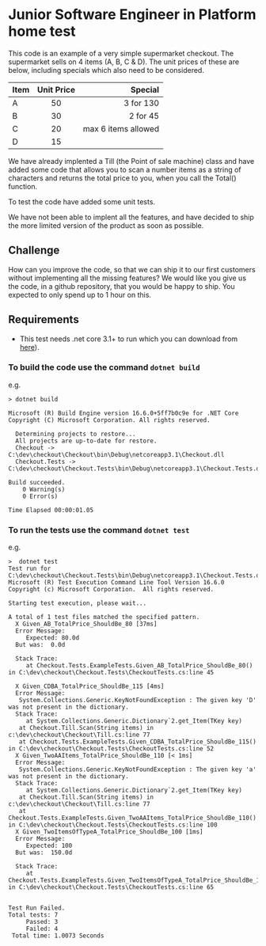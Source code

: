 # Junior Software Engineer in Platform home test

This code is an example of a very simple supermarket checkout. The supermarket sells on 4 items (A, B, C & D). The unit prices of these are below, including specials which also need to be considered.

|Item |  Unit Price | Special |
| ------------- |:-------------:| -----:|
|    A |     50 |      3 for 130 |
|    B |     30 |     2 for 45 |
|    C |     20 | max 6 items allowed|
|    D |     15 | |

We have already implented a Till (the Point of sale machine) class and have added some code that allows you to scan a number items as a string of characters and returns the total price to you, when you call the Total() function.

To test the code have added some unit tests.

We have not been able to implent all the features, and have decided to ship the more limited version of the product as soon as possible.

## Challenge

How can you improve the code, so that we can ship it to our first customers without implementing all the missing features? We would like you give us the code, in a github repository, that you would be happy to ship. You expected to only spend up to 1 hour on this.  

## Requirements

- This test needs .net core 3.1+ to run which you can download from [here](https://dotnet.microsoft.com/download)).

### To build the code use the command `dotnet build`

e.g.

```
> dotnet build

Microsoft (R) Build Engine version 16.6.0+5ff7b0c9e for .NET Core
Copyright (C) Microsoft Corporation. All rights reserved.

  Determining projects to restore...
  All projects are up-to-date for restore.
  Checkout -> C:\dev\checkout\Checkout\bin\Debug\netcoreapp3.1\Checkout.dll
  Checkout.Tests -> C:\dev\checkout\Checkout.Tests\bin\Debug\netcoreapp3.1\Checkout.Tests.dll

Build succeeded.
    0 Warning(s)
    0 Error(s)

Time Elapsed 00:00:01.05
```

### To run the tests use the command `dotnet test`  

e.g.

```
>  dotnet test
Test run for C:\dev\checkout\Checkout.Tests\bin\Debug\netcoreapp3.1\Checkout.Tests.dll(.NETCoreApp,Version=v3.1)
Microsoft (R) Test Execution Command Line Tool Version 16.6.0
Copyright (c) Microsoft Corporation.  All rights reserved.

Starting test execution, please wait...

A total of 1 test files matched the specified pattern.
  X Given_AB_TotalPrice_ShouldBe_80 [37ms]
  Error Message:
     Expected: 80.0d
  But was:  0.0d

  Stack Trace:
     at Checkout.Tests.ExampleTests.Given_AB_TotalPrice_ShouldBe_80() in C:\dev\checkout\Checkout.Tests\CheckoutTests.cs:line 45

  X Given_CDBA_TotalPrice_ShouldBe_115 [4ms]
  Error Message:
   System.Collections.Generic.KeyNotFoundException : The given key 'D' was not present in the dictionary.
  Stack Trace:
     at System.Collections.Generic.Dictionary`2.get_Item(TKey key)
   at Checkout.Till.Scan(String items) in c:\dev\checkout\Checkout\Till.cs:line 77
   at Checkout.Tests.ExampleTests.Given_CDBA_TotalPrice_ShouldBe_115() in C:\dev\checkout\Checkout.Tests\CheckoutTests.cs:line 52
  X Given_TwoAAItems_TotalPrice_ShouldBe_110 [< 1ms]
  Error Message:
   System.Collections.Generic.KeyNotFoundException : The given key 'a' was not present in the dictionary.
  Stack Trace:
     at System.Collections.Generic.Dictionary`2.get_Item(TKey key)
   at Checkout.Till.Scan(String items) in c:\dev\checkout\Checkout\Till.cs:line 77
   at Checkout.Tests.ExampleTests.Given_TwoAAItems_TotalPrice_ShouldBe_110() in C:\dev\checkout\Checkout.Tests\CheckoutTests.cs:line 100
  X Given_TwoItemsOfTypeA_TotalPrice_ShouldBe_100 [1ms]
  Error Message:
     Expected: 100
  But was:  150.0d

  Stack Trace:
     at Checkout.Tests.ExampleTests.Given_TwoItemsOfTypeA_TotalPrice_ShouldBe_100() in C:\dev\checkout\Checkout.Tests\CheckoutTests.cs:line 65


Test Run Failed.
Total tests: 7
     Passed: 3
     Failed: 4
 Total time: 1.0073 Seconds
 ```
